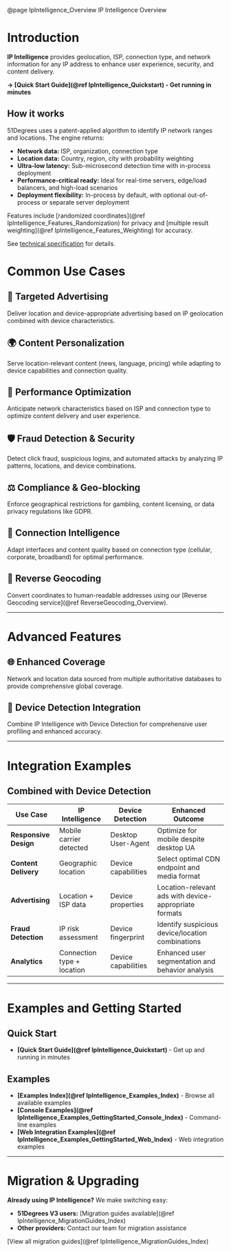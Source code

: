 @page IpIntelligence_Overview IP Intelligence Overview

# Introduction

**IP Intelligence** provides geolocation, ISP, connection type, and network information for any IP address to enhance user experience, security, and content delivery.

**→ [Quick Start Guide](@ref IpIntelligence_Quickstart) - Get running in minutes**

## How it works

51Degrees uses a patent-applied algorithm to identify IP network ranges and locations. The engine returns:
- **Network data:** ISP, organization, connection type
- **Location data:** Country, region, city with probability weighting
- **Ultra-low latency:** Sub-microsecond detection time with in-process deployment
- **Performance-critical ready:** Ideal for real-time servers, edge/load balancers, and high-load scenarios
- **Deployment flexibility:** In-process by default, with optional out-of-process or separate server deployment

Features include [randomized coordinates](@ref IpIntelligence_Features_Randomization) for privacy and [multiple result weighting](@ref IpIntelligence_Features_Weighting) for accuracy.

See [technical specification](https://github.com/51Degrees/specifications/blob/main/ip-intelligence-specification/README.md) for details.

# Common Use Cases

## 🎯 Targeted Advertising
Deliver location and device-appropriate advertising based on IP geolocation combined with device characteristics.

## 🌍 Content Personalization
Serve location-relevant content (news, language, pricing) while adapting to device capabilities and connection quality.

## 🚀 Performance Optimization
Anticipate network characteristics based on ISP and connection type to optimize content delivery and user experience.

## 🛡️ Fraud Detection & Security
Detect click fraud, suspicious logins, and automated attacks by analyzing IP patterns, locations, and device combinations.

## ⚖️ Compliance & Geo-blocking
Enforce geographical restrictions for gambling, content licensing, or data privacy regulations like GDPR.

## 📶 Connection Intelligence
Adapt interfaces and content quality based on connection type (cellular, corporate, broadband) for optimal performance.

## 📍 Reverse Geocoding
Convert coordinates to human-readable addresses using our [Reverse Geocoding service](@ref ReverseGeocoding_Overview).

---

# Advanced Features

## 🌐 Enhanced Coverage
Network and location data sourced from multiple authoritative databases to provide comprehensive global coverage.

## 🔄 Device Detection Integration
Combine IP Intelligence with Device Detection for comprehensive user profiling and enhanced accuracy.

---


# Integration Examples

## Combined with Device Detection

| Use Case | IP Intelligence | Device Detection | Enhanced Outcome |
|----------|----------------|------------------|------------------|
| **Responsive Design** | Mobile carrier detected | Desktop User-Agent | Optimize for mobile despite desktop UA |
| **Content Delivery** | Geographic location | Device capabilities | Select optimal CDN endpoint and media format |
| **Advertising** | Location + ISP data | Device properties | Location-relevant ads with device-appropriate formats |
| **Fraud Detection** | IP risk assessment | Device fingerprint | Identify suspicious device/location combinations |
| **Analytics** | Connection type + location | Device capabilities | Enhanced user segmentation and behavior analysis |

---

# Examples and Getting Started

## Quick Start
- **[Quick Start Guide](@ref IpIntelligence_Quickstart)** - Get up and running in minutes

## Examples
- **[Examples Index](@ref IpIntelligence_Examples_Index)** - Browse all available examples
- **[Console Examples](@ref IpIntelligence_Examples_GettingStarted_Console_Index)** - Command-line examples
- **[Web Integration Examples](@ref IpIntelligence_Examples_GettingStarted_Web_Index)** - Web integration examples

---

# Migration & Upgrading

**Already using IP Intelligence?** We make switching easy:

- **51Degrees V3 users:** [Migration guides available](@ref IpIntelligence_MigrationGuides_Index)
- **Other providers:** Contact our team for migration assistance

[View all migration guides](@ref IpIntelligence_MigrationGuides_Index)

